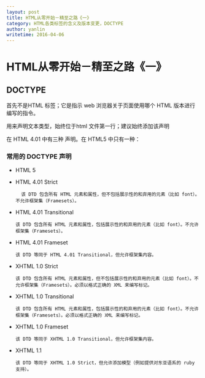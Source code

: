 ```yaml
---
layout: post
title: HTML从零开始－精至之路《一》
category: HTML各类标签的含义及版本变更，DOCTYPE
author: yanlin
writetime: 2016-04-06
---
```

# HTML从零开始－精至之路《一》
## DOCTYPE
   首先不是HTML 标签；它是指示 web 浏览器关于页面使用哪个 HTML 版本进行编写的指令。

   用来声明文本类型，始终位于html 文件第一行；建议始终添加该声明

   在 HTML 4.01 中有三种 声明。在 HTML5 中只有一种：

### 常用的 DOCTYPE 声明

* HTML 5

* HTML 4.01 Strict

  ```
    该 DTD 包含所有 HTML 元素和属性，但不包括展示性的和弃用的元素（比如 font）。不允许框架集（Framesets）。
  ```
* HTML 4.01 Transitional

  ```
  该 DTD 包含所有 HTML 元素和属性，包括展示性的和弃用的元素（比如 font）。不允许框架集（Framesets）。
  ```
* HTML 4.01 Frameset

  ```
  该 DTD 等同于 HTML 4.01 Transitional，但允许框架集内容。
  ```
* XHTML 1.0 Strict

  ```
  该 DTD 包含所有 HTML 元素和属性，但不包括展示性的和弃用的元素（比如 font）。不允许框架集（Framesets）。必须以格式正确的 XML 来编写标记。
  ```
* XHTML 1.0 Transitional

  ```
  该 DTD 包含所有 HTML 元素和属性，包括展示性的和弃用的元素（比如 font）。不允许框架集（Framesets）。必须以格式正确的 XML 来编写标记。
  ```
* XHTML 1.0 Frameset

  ```
  该 DTD 等同于 XHTML 1.0 Transitional，但允许框架集内容。
  ```
* XHTML 1.1

  ```
  该 DTD 等同于 XHTML 1.0 Strict，但允许添加模型（例如提供对东亚语系的 ruby 支持）。
  ```